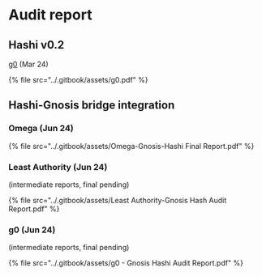 # Audit report

## Hashi v0.2

[g0](https://github.com/g0-group/Audits/blob/master/HashiMar2024.pdf) (Mar 24)

{% file src="../.gitbook/assets/g0.pdf" %}



## Hashi-Gnosis bridge integration

### Omega (Jun 24)

{% file src="../.gitbook/assets/Omega-Gnosis-Hashi Final Report.pdf" %}

### Least Authority (Jun 24)

(intermediate reports, final pending)



{% file src="../.gitbook/assets/Least Authority-Gnosis Hash Audit Report.pdf" %}

### g0 (Jun 24)&#x20;

(intermediate reports, final pending)

{% file src="../.gitbook/assets/g0 - Gnosis Hashi Audit Report.pdf" %}
